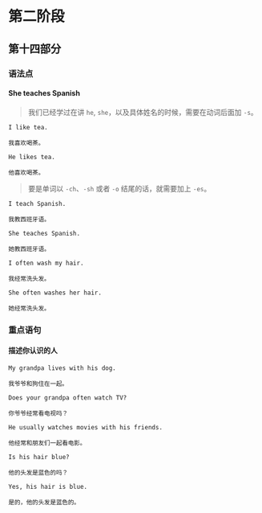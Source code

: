 # 第二阶段

## 第十四部分

### 语法点

#### She teaches Spanish

> 我们已经学过在讲 `he`, `she`，以及具体姓名的时候，需要在动词后面加 `-s`。

```text
I like tea.

我喜欢喝茶。
```

```text
He likes tea.

他喜欢喝茶。
```

> 要是单词以 `-ch`、`-sh` 或者 `-o` 结尾的话，就需要加上 `-es`。

```text
I teach Spanish.

我教西班牙语。
```

```text
She teaches Spanish.

她教西班牙语。
```

```text
I often wash my hair.

我经常洗头发。
```

```text
She often washes her hair.

她经常洗头发。
```

### 重点语句

#### 描述你认识的人

```text
My grandpa lives with his dog.

我爷爷和狗住在一起。
```

```text
Does your grandpa often watch TV?

你爷爷经常看电视吗？
```

```text
He usually watches movies with his friends.

他经常和朋友们一起看电影。
```

```text
Is his hair blue?

他的头发是蓝色的吗？
```

```text
Yes, his hair is blue.

是的，他的头发是蓝色的。
```
